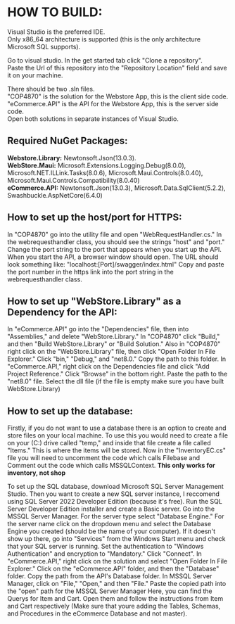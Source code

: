 # HOW TO BUILD:

Visual Studio is the preferred IDE. <br />
Only x86_64 architecture is supported (this is the only architecture Microsoft SQL supports).

Go to visual studio. In the get started tab click "Clone a repository". <br />
Paste the Url of this repository into the "Repository Location" field and save it on your machine. <br />

There should be two .sln files. <br />
"COP4870" is the solution for the Webstore App, this is the client side code. <br />
"eCommerce.API" is the API for the Webstore App, this is the server side code. <br />
Open both solutions in separate instances of Visual Studio. <br />

## Required NuGet Packages: <br />
**Webstore.Library:** Newtonsoft.Json(13.0.3). <br />
**WebStore.Maui:** Microsoft.Extensions.Logging.Debug(8.0.0), Microsoft.NET.ILLink.Tasks(8.0.6), Microsoft.Maui.Controls(8.0.40), Microsoft.Maui.Controls.Compatibility(8.0.40) <br />
**eCommerce.API:** Newtonsoft.Json(13.0.3), Microsoft.Data.SqlClient(5.2.2), Swashbuckle.AspNetCore(6.4.0) <br />

## How to set up the host/port for HTTPS: <br />
In "COP4870" go into the utility file and open "WebRequestHandler.cs."
In the webrequesthandler class, you should see the strings "host" and "port."
Change the port string to the port that appears when you start up the API.
When you start the API, a browser window should open. 
The URL should look something like: "localhost:[Port]/swagger/index.html" 
Copy and paste the port number in the https link into the port string in the webrequesthandler class. 

## How to set up "WebStore.Library" as a Dependency for the API: <br />
In "eCommerce.API" go into the "Dependencies" file, then into "Assemblies," and delete "WebStore.Library."
In "COP4870" click "Build," and then "Build WebStore.Library" or "Build Solution."
Also in "COP4870" right click on the "WebStore.Library" file, then click "Open Folder In File Explorer."
Click "bin," "Debug," and "net8.0."
Copy the path to this folder.
In "eCommerce.API," right click on the Dependencies file and click "Add Project Reference."
Click "Browse" in the bottom right.
Paste the path to the "net8.0" file.
Select the dll file (if the file is empty make sure you have built WebStore.Library)

## How to set up the database: <br />
Firstly, if you do not want to use a database there is an option to create and store files on your local machine.
To use this you would need to create a file on your (C:) drive called "temp," and inside that file create a file called "Items."
This is where the items will be stored.
Now in the "InventoryEC.cs" file you will need to uncomment the code which calls Filebase and Comment out the code which calls MSSQLContext.
**This only works for inventory, not shop**<br />

To set up the SQL database, download Microsoft SQL Server Management Studio.
Then you want to create a new SQL server instance, I reccomend using SQL Server 2022 Developer Edition (because it's free).
Run the SQL Server Developer Edition installer and create a Basic server.
Go into the MSSQL Server Manager. 
For the server type select "Database Engine." 
For the server name click on the dropdown menu and select the Database Engine you created (should be the name of your computer).
If it doesn't show up there, go into "Services" from the Windows Start menu and check that your SQL server is running.
Set the authentication to "Windows Authentication" and encryption to "Mandatory."
Click "Connect".
In "eCommerce.API," right click on the solution and select "Open Folder In File Explorer." 
Click on the "eCommerce.API" folder, and then the "Database" folder.
Copy the path from the API's Database folder. 
In MSSQL Server Manager, click on "File," "Open," and then "File." 
Paste the copied path into the "open" path for the MSSQL Server Manager
Here, you can find the Querys for Item and Cart.
Open them and follow the instructions from Item and Cart respectively (Make sure that youre adding the Tables, Schemas, and Procedures in the eCommerce Database and not master).


